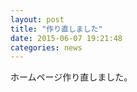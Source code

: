 ```yaml
---
layout: post
title: "作り直しました"
date: 2015-06-07 19:21:48
categories: news
---
```

ホームページ作り直しました。


